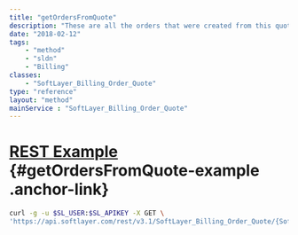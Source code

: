 ```yaml
---
title: "getOrdersFromQuote"
description: "These are all the orders that were created from this quote."
date: "2018-02-12"
tags:
    - "method"
    - "sldn"
    - "Billing"
classes:
    - "SoftLayer_Billing_Order_Quote"
type: "reference"
layout: "method"
mainService : "SoftLayer_Billing_Order_Quote"
---
```


# [REST Example](#getOrdersFromQuote-example) <a href="/article/rest/"><i class="fas fa-question"></i></a> {#getOrdersFromQuote-example .anchor-link} 
```bash
curl -g -u $SL_USER:$SL_APIKEY -X GET \
'https://api.softlayer.com/rest/v3.1/SoftLayer_Billing_Order_Quote/{SoftLayer_Billing_Order_QuoteID}/getOrdersFromQuote'
```
